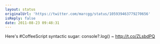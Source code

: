```yaml
---
layout: status
originalUrl: 'https://twitter.com/marcgg/status/105939463779270656'
isReply: false
date: 2011-08-23 09:48:31
---
```


Here's #CoffeeScript syntactic sugar: console?.log() ~ http://t.co/ZLsbdPQ
